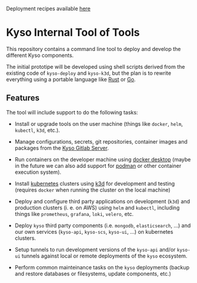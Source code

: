 Deployment recipes available [here](./docs/deployment)

# Kyso Internal Tool of Tools

This repository contains a command line tool to deploy and develop the
different Kyso components.

The initial prototipe will be developed using shell scripts derived from the
existing code of `kyso-deploy` and `kyso-k3d`, but the plan is to rewrite
everything using a portable language like [Rust](https://rust-lang.org) or
[Go](https://go.dev/).

## Features

The tool will include support to do the following tasks:

- Install or upgrade tools on the user machine (things like `docker`, `helm`,
  `kubectl`, `k3d`, etc.).

- Manage configurations, secrets, git repositories, container images and
  packages from the [Kyso Gitlab Server](https://gitlab.kyso.io/).

- Run containers on the developer machine using
  [docker desktop](https://www.docker.com/products/docker-desktop/) (maybe in the
  future we can also add support for [podman](https://podman.io/) or other
  container execution system).

- Install [kubernetes](https://kubernetes.io/) clusters using [k3d](https://k3d.io)
  for development and testing (requires `docker` when running the cluster on
  the local machine)

- Deploy and configure third party applications on development (`k3d`) and
  production clusters (i. e. on AWS) using `helm` and `kubectl`, including
  things like `prometheus`, `grafana`, `loki`, `velero`, etc.

- Deploy `kyso` third party components (i.e. `mongodb`, `elasticsearch`, ...)
  and our own services (`kyso-api`, `kyso-scs`, `kyso-ui`, ...) on kubernetes
  clusters.

- Setup tunnels to run development versions of the `kyso-api` and/or `kyso-ui`
  tunnels against local or remote deployments of the `kyso` ecosystem.

- Perform common mainteinance tasks on the `kyso` deployments (backup and
  restore databases or filesystems, update components, etc.)